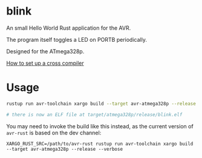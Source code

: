 # blink

An small Hello World Rust application for the AVR.

The program itself toggles a LED on PORTB periodically.

Designed for the ATmega328p.

[How to set up a cross compiler](https://github.com/avr-rust/rust)

# Usage

```bash
rustup run avr-toolchain xargo build --target avr-atmega328p --release

# there is now an ELF file at target/atmega328p/release/blink.elf
```

You may need to invoke the build like this instead, as the current
version of `avr-rust` is based on the dev channel:

```
XARGO_RUST_SRC=/path/to/avr-rust rustup run avr-toolchain xargo build --target avr-atmega328p --release --verbose
```
